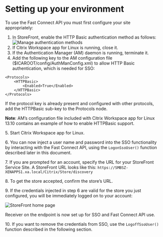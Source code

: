 # Setting up your environment

To use the Fast Connect API you must first configure your site appropriately:
	
1. In StoreFront, enable the HTTP Basic authentication method as follows: ![Manage authentication methods](manage-auth-methods.png)
2. If Citrix Workspace app for Linux is running, close it.
3.	If the Authentication Manager (AM) daemon is running, terminate it.
4. Add the following key to the AM configuration file ($ICAROOT/config/AuthManConfig.xml) to allow HTTP Basic authentication, which is needed for SSO:

```
<Protocols>
	<HTTPBasic>
		<Enabled>True</Enabled>
	</HTTPBasic>
</Protocols>
```
If the protocol key is already present and configured with other protocols, add the HTTPBasic sub-key to the Protocols node.

**Note**: AM’s configuration file included with Citrix Workspace app for Linux 13.10 contains an example of how to enable HTTPBasic support.

&#53;. Start Citrix Workspace app for Linux.

&#54;. You can now inject a user name and password into the SSO functionality by interacting with the Fast Connect API, using the `LogonSsoUser()` function described later in this document.

&#55;. If you are prompted for an account, specify the URL for your StoreFront Service Site. A StoreFront URL looks like this: `https://SMBSZ-XENAPPS1.xa.local/Citrix/Store/discovery`

&#56;. To get the store accepted, confirm the store’s URL.

&#57;. If the credentials injected in step 6 are valid for the store you just configured, you will be immediately logged on to your account:

![StoreFront home page](storefront-home.png)

Receiver on the endpoint is now set up for SSO and Fast Connect API use.

&#49;&#48;. If you want to remove the credentials from SSO, use the `LogoffSsoUser()` function described in the following section.

 
